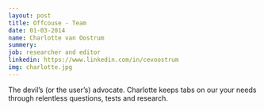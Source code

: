 ```yaml
---
layout: post
title: Offcouse - Team
date: 01-03-2014
name: Charlotte van Oostrum
summery: 
job: researcher and editor 
linkedin: https://www.linkedin.com/in/cevoostrum
img: charlotte.jpg
---
```

The devil’s (or the user’s) advocate. Charlotte keeps tabs on our your needs through relentless questions, tests and research.